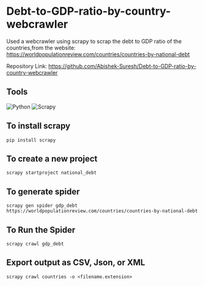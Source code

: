 # Debt-to-GDP-ratio-by-country-webcrawler

Used a webcrawler using scrapy to scrap the debt to GDP ratio of the countries,from the website: https://worldpopulationreview.com/countries/countries-by-national-debt

Repository Link: https://github.com/Abishek-Suresh/Debt-to-GDP-ratio-by-country-webcrawler

## Tools
![Python](https://img.shields.io/badge/Python-FFD43B?style=for-the-badge)
![Scrapy](https://img.shields.io/badge/Scrapy-FFD43B?style=for-the-badge&logo=Scrapy)

## To install scrapy
    
    pip install scrapy
    
## To create a new project
    
    scrapy startproject national_debt
    
## To generate spider
    
    scrapy gen spider gdp_debt https://worldpopulationreview.com/countries/countries-by-national-debt

## To Run the Spider

    scrapy crawl gdp_debt

## Export output as CSV, Json, or XML

    scrapy crawl countries -o <filename.extension>
